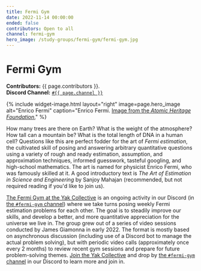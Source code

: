 ```yaml
---
title: Fermi Gym
date: 2022-11-14 00:00:00
ended: false
contributors: Open to all
channel: fermi-gym
hero_image: /study-groups/fermi-gym/fermi-gym.jpg
---
```

# Fermi Gym

**Contributors:** {{ page.contributors }}.  
**Discord Channel:** [`#{{ page.channel }}`](https://discord.com/channels/692111190851059762/977352527995625492)

{%
  include widget-image.html
  layout="right"
  image=page.hero_image
  alt="Enrico Fermi"
  caption="Enrico Fermi. [Image from the _Atomic Heritage Foundation_.](https://www.atomicheritage.org/article/manhattan-project-spotlight-enrico-fermi)"
%}

How many trees are there on Earth? What is the weight of the atmosphere? How tall can a mountain be? What is the total length of DNA in a human cell? Questions like this are perfect fodder for the art of *Fermi estimation*, the cultivated skill of posing and answering arbitrary quantitative questions using a variety of rough and ready estimation, assumption, and approximation techniques, informed guesswork, tasteful googling, and high-school mathematics. The art is named for physicist Enrico Fermi, who was famously skilled at it. A good introductory text is *The Art of Estimation in Science and Engineering* by Sanjoy Mahajan (recommended, but not required reading if you'd like to join us).

[The Fermi Gym at the Yak Collective](https://roamresearch.com/#/app/ArtOfGig/page/5PUOsBe4i) is an ongoing activity in our Discord (in [the `#fermi-gym` channel](https://discord.com/channels/692111190851059762/977352527995625492)) where we take turns posing weekly Fermi estimation problems for each other. The goal is to steadily improve our skills, and develop a better, and more quantitative appreciation for the universe we live in. The group grew out of a series of video sessions conducted by James Giamonna in early 2022. The format is mostly based on asynchronous discussion (including use of a Discord bot to manage the actual problem solving), but with periodic video calls (approximately once every 2 months) to review recent gym sessions and prepare for future problem-solving themes. [Join the Yak Collective](/join.html) and drop by [the `#fermi-gym` channel](https://discord.com/channels/692111190851059762/977352527995625492) in our Discord to learn more and join in.
